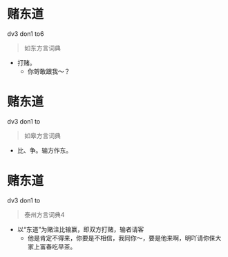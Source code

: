 # 赌东道
dv3 don1 to6
> 如东方言词典
- 打赌。
  - 你哿敢跟我～？

# 赌东道
dv3 don1 to
> 如皋方言词典
- 比、争。输方作东。

# 赌东道
dv3 don1 to
> 泰州方言词典4
- 以“东道”为赌注比输赢，即双方打赌，输者请客
  - 他是肯定不得来，你要是不相信，我同你～，要是他来啊，明吖请你俫大家上富春吃早茶。
